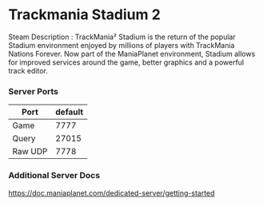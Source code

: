 # Trackmania Stadium 2

Steam Description :
TrackMania² Stadium is the return of the popular Stadium environment enjoyed by millions of players with TrackMania Nations Forever. Now part of the ManiaPlanet environment, Stadium allows for improved services around the game, better graphics and a powerful track editor.

### Server Ports

| Port  | default |
|-------|---------|
| Game  | 7777   |
| Query | 27015   |
| Raw UDP  | 7778   |

### Additional Server Docs

https://doc.maniaplanet.com/dedicated-server/getting-started